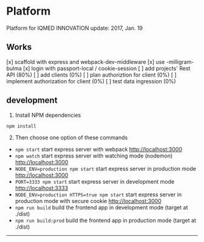 # Platform #
Platform for IQMED INNOVATION
update: 2017, Jan. 19

## Works ##
[x] scaffold with express and webpack-dev-middleware
[x] use -milligram- bulma
[x] login with passport-local / cookie-session
[ ] add projects' Rest API (80%)
[ ] add clients (0%)
[ ] plan authoriztion for client (0%)
[ ] implement authorization for client (0%)
[ ] test data ingression (0%)

## development ##

1. Install NPM dependencies

`npm install`

2. Then choose one option of these commands

* `npm start` start express server with webpack [http://localhost:3000](http://localhost:3000)
* `npm watch` start express server with watching mode (nodemon) [http://localhost:3000](http://localhost:3000)
* `NODE_ENV=production npm start` start express server in production mode [http://localhost:3000](http://localhost:3000)
* `PORT=3333 npm start` start express server in development mode [http://localhost:3333](http://localhost:3333)
* `NODE_ENV=production HTTPS=true npm start` start express server in production mode with secure cookie [http://localhost:3000](http://localhost:3000)
* `npm run build` build the frontend app in development mode (target at ./dist)
* `npm run build:prod` build the frontend app in production mode (target at ./dist)

***********************************************